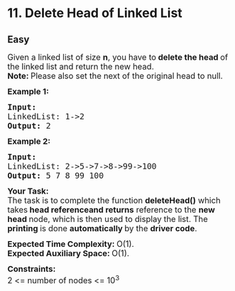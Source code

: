 # 11. Delete Head of Linked List
## Easy 
<div class="problem-statement">
                <p></p><p><span style="font-size:18px">Given a linked list of size <strong>n</strong>, you have to<strong> delete the head </strong>of the linked list and return the new head.<br>
<strong>Note: </strong>Please also set the next of the original head to null.</span></p>

<p><span style="font-size:18px"><strong>Example 1:</strong></span></p>

<pre><span style="font-size:18px"><strong>Input:
</strong>LinkedList: 1-&gt;2
<strong>Output: </strong>2</span>
</pre>

<p><span style="font-size:18px"><strong>Example 2:</strong></span></p>

<pre><span style="font-size:18px"><strong>Input:
</strong>LinkedList: 2-&gt;5-&gt;7-&gt;8-&gt;99-&gt;100
<strong>Output: </strong>5 7 8 99 100</span></pre>

<p><span style="font-size:18px"><strong>Your Task:</strong><br>
The task is to complete the function <strong>deleteHead()</strong> which takes<strong> head reference</strong><strong>and returns</strong> reference to the <strong>new head </strong>node, which is then used to display the list. The <strong>printing </strong>is done <strong>automatically </strong>by the <strong>driver code</strong>.</span></p>

<p><span style="font-size:18px"><strong>Expected Time Complexity:&nbsp;</strong>O(1).<br>
<strong>Expected Auxiliary Space:&nbsp;</strong>O(1).</span></p>

<p><span style="font-size:18px"><strong>Constraints:</strong><br>
2 &lt;= number of nodes &lt;= 10<sup>3</sup></span></p>
 <p></p>
            </div>